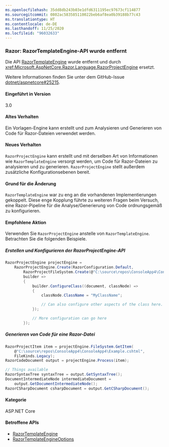 ```yaml
---
ms.openlocfilehash: 35dd8db243b03e1dfd6311195ec97673cf114877
ms.sourcegitcommit: 0802ac583585110022beb6af8ea0b39188b77c43
ms.translationtype: HT
ms.contentlocale: de-DE
ms.lasthandoff: 11/25/2020
ms.locfileid: "96032633"
---
```

### <a name="razor-razortemplateengine-api-removed"></a>Razor: RazorTemplateEngine-API wurde entfernt

Die API [RazorTemplateEngine](/dotnet/api/microsoft.aspnetcore.razor.language.razortemplateengine?view=aspnetcore-2.2) wurde entfernt und durch <xref:Microsoft.AspNetCore.Razor.Language.RazorProjectEngine> ersetzt.

Weitere Informationen finden Sie unter dem GitHub-Issue [dotnet/aspnetcore#25215](https://github.com/dotnet/aspnetcore/issues/25215).

#### <a name="version-introduced"></a>Eingeführt in Version

3.0

#### <a name="old-behavior"></a>Altes Verhalten

Ein Vorlagen-Engine kann erstellt und zum Analysieren und Generieren von Code für Razor-Dateien verwendet werden.

#### <a name="new-behavior"></a>Neues Verhalten

`RazorProjectEngine` kann erstellt und mit derselben Art von Informationen wie `RazorTemplateEngine` versorgt werden, um Code für Razor-Dateien zu analysieren und zu generieren. `RazorProjectEngine` stellt außerdem zusätzliche Konfigurationsebenen bereit.

#### <a name="reason-for-change"></a>Grund für die Änderung

`RazorTemplateEngine` war zu eng an die vorhandenen Implementierungen gekoppelt. Diese enge Kopplung führte zu weiteren Fragen beim Versuch, eine Razor-Pipeline für die Analyse/Generierung von Code ordnungsgemäß zu konfigurieren.

#### <a name="recommended-action"></a>Empfohlene Aktion

Verwenden Sie `RazorProjectEngine` anstelle von `RazorTemplateEngine`. Betrachten Sie die folgenden Beispiele.

##### <a name="create-and-configure-the-razorprojectengine"></a>Erstellen und Konfigurieren der RazorProjectEngine-API

```csharp
RazorProjectEngine projectEngine =
    RazorProjectEngine.Create(RazorConfiguration.Default,
        RazorProjectFileSystem.Create(@"C:\source\repos\ConsoleApp4\ConsoleApp4"),
        builder =>
        {
            builder.ConfigureClass((document, classNode) =>
            {
                classNode.ClassName = "MyClassName";

                // Can also configure other aspects of the class here.
            });

            // More configuration can go here
        });
```

##### <a name="generate-code-for-a-razor-file"></a>Generieren von Code für eine Razor-Datei

```csharp
RazorProjectItem item = projectEngine.FileSystem.GetItem(
    @"C:\source\repos\ConsoleApp4\ConsoleApp4\Example.cshtml",
    FileKinds.Legacy);
RazorCodeDocument output = projectEngine.Process(item);

// Things available
RazorSyntaxTree syntaxTree = output.GetSyntaxTree();
DocumentIntermediateNode intermediateDocument =
    output.GetDocumentIntermediateNode();
RazorCSharpDocument csharpDocument = output.GetCSharpDocument();
```

#### <a name="category"></a>Kategorie

ASP.NET Core

#### <a name="affected-apis"></a>Betroffene APIs

- [RazorTemplateEngine](/dotnet/api/microsoft.aspnetcore.razor.language.razortemplateengine?view=aspnetcore-2.2)
- [RazorTemplateEngineOptions](/dotnet/api/microsoft.aspnetcore.razor.language.razortemplateengineoptions?view=aspnetcore-2.2)

<!--

#### Affected APIs

- `T:Microsoft.AspNetCore.Razor.Language.RazorTemplateEngine`
- `T:Microsoft.AspNetCore.Razor.Language.RazorTemplateEngineOptions`

-->
